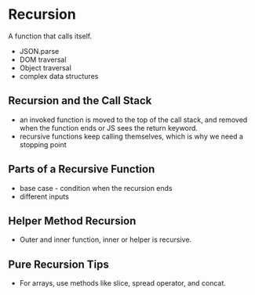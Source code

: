 # Recursion #
A function that calls itself.
* JSON.parse
* DOM traversal
* Object traversal
* complex data structures

## Recursion and the Call Stack ##
* an invoked function is moved to the top of the call stack, and removed when the function ends or JS sees the return keyword.
* recursive functions keep calling themselves, which is why we need a stopping point

## Parts of a Recursive Function ##
* base case - condition when the recursion ends
* different inputs

## Helper Method Recursion ##
* Outer and inner function, inner or helper is recursive.

## Pure Recursion Tips ##
* For arrays, use methods like slice, spread operator, and concat.